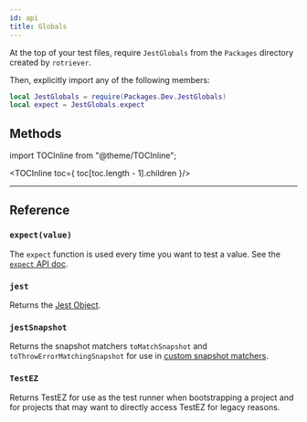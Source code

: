 ```yaml
---
id: api
title: Globals
---
```


At the top of your test files, require `JestGlobals` from the `Packages` directory created by `rotriever`.

Then, explicitly import any of the following members:

```lua
local JestGlobals = require(Packages.Dev.JestGlobals)
local expect = JestGlobals.expect
```

## Methods

import TOCInline from "@theme/TOCInline";

<TOCInline toc={
	toc[toc.length - 1].children
}/>

---

## Reference

### `expect(value)`
The `expect` function is used every time you want to test a value. See the [`expect` API doc](expect).

### `jest`
Returns the [Jest Object](jest-object).

### `jestSnapshot`
Returns the snapshot matchers `toMatchSnapshot` and `toThrowErrorMatchingSnapshot` for use in [custom snapshot matchers](expect#custom-snapshot-matchers).

### `TestEZ`
Returns TestEZ for use as the test runner when bootstrapping a project and for projects that may want to directly access TestEZ for legacy reasons.